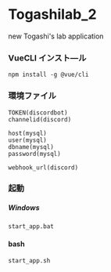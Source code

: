 # Togashilab_2
new Togashi's lab application

### VueCLI インスト―ル
```
npm install -g @vue/cli
```
### 環境ファイル
```env
TOKEN(discordbot)
channelid(discord)

host(mysql)
user(mysql)
dbname(mysql)
password(mysql)

webhook_url(discord)
```

### 起動

##### Windows
```windows
start_app.bat
```

#### bash
```bash
start_app.sh
```

